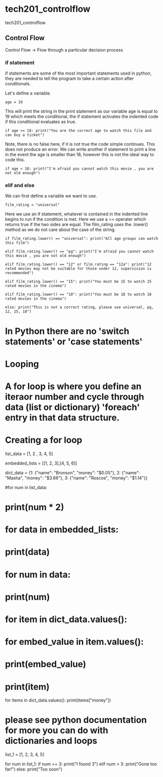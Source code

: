 # tech201_controlflow
tech201_controlflow

## Control Flow

Control Flow -> Flow through a particular decision process

### if statement
if statements are some of the most important statements used in python, they are needed to tell the program to take a certain action after conditionals.

Let's define a variable.

`age = 19`

This will print the string in the print statement as our variable age is equal to 19 which meets the conditional, the if statement activates the indented code if this conditional evaluates as true.

`if age >= 18:
    print("You are the correct age to watch this file and can buy a ticket")`

Note, there is no false here, if it is not true the code simple continues. This does not produce an error.
We can write another if statement to print a line in the event the age is smaller than 18, however this is not the ideal way to code this.

`if age < 18:
    print("I'm afraid you cannot watch this movie , you are not old enough")`



### elif and else

We can first define a variable we want to use.

`film_rating = "universal"`

Here we use an if statement, whatever is contained in the indented line begins to run if the condition is met. Here we use a == operater which returns true if the two sides are equal.
The film_rating uses the .lower() method as we do not care about the case of the string.

`if film_rating.lower() == "universal":
    print("All age groups can watch this film")`



`elif film_rating.lower() == "pg":
    print("I'm afraid you cannot watch this movie , you are not old enough")`


`elif film_rating.lower() == "12" or film_rating == "12a":
    print("12 rated movies may not be suitable for those under 12, supervision is recommended")`


`elif film_rating.lower() == "15":
    print("You must be 15 to watch 15 rated movies in the cinema")`


`elif film_rating.lower() == "18":
    print("You must be 18 to watch 18 rated movies in the cinema")`


`else:
    print("This is not a correct rating, please use universal, pg, 12, 15, 18")`



# In Python there are no 'switch statements' or 'case statements'

# Looping

# A for loop is where you define an iteraor number and cycle through data (list or dictionary) 'foreach' entry in that data structure.

# Creating a for loop

list_data = [1, 2 , 3, 4, 5]

embedded_lists = [[1, 2, 3],[4, 5, 6]]

dict_data = {1: {"name": "Bronson", "money": "$0.05"}, 2: {"name": "Masha", "money": "$3.66"}, 3: {"name": "Roscoe", "money": "$1.14"}}

#for num in list_data:
#    print(num * 2)

# for data in embedded_lists:
#     print(data)
#     for num in data:
#         print(num)

# for item in dict_data.values():
#     for embed_value in item.values():
#         print(embed_value)
#     print(item)

for items in dict_data.values():
    print(items["money"])

# please see python documentation for more you can do with dictionaries and loops

list_1 = [1, 2, 3, 4, 5]

for num in list_1:
    if num == 3:
        print("I found 3")
    elif num > 3:
        print("Gone too far!")
    else:
        print("Too soon")